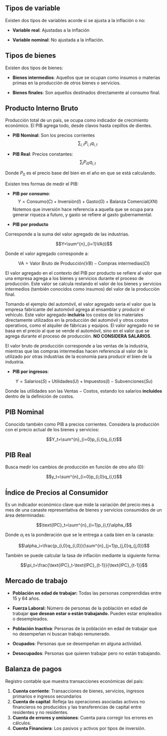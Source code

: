 
## Tipos de variable 

Existen dos tipos de variables acorde si se ajusta a la inflación o no: 

- **Variable real**: Ajustadas a la inflación 

- **Variable nominal**: No ajustada a la inflación. 

## Tipos de bienes 

Existen dos tipos de bienes: 

- **Bienes intermedios**: Aquellos que se ocupan como insumos o materias primas en la producción de otros bienes o servicios. 

- **Bienes finales**: Son aquellos destinados directamente al consumo final. 
## Producto Interno Bruto 

Producción total de un país, se ocupa como indicador de crecimiento económico.  El PIB agrega todo, desde clavos hasta cepillos de dientes. 

- **PIB Nominal**: Son los precios corrientes 
$$\sum_{i,t}P_{i,t}q_{i,t}$$

- **PIB Real**: Precios constantes: 
$$\sum_iP_{i0}q_{i,t}$$

Donde $P_0$ es el precio base del bien en el año en que se está calculando. 

Existen tres formas de medir el PIB: 

- **PIB por consumo**: 
$$Y=\text{Consumo}(C)+\text{Inversión}(I)+\text{Gasto}(G)+\text{Balanza Comercial}(XN)$$
Notemos que inversión hace referencia a aquella que se ocupa para generar riqueza a futuro, y gasto se refiere al gasto gubernamental. 

- **PIB por producto** 

Corresponde a la suma del valor agregado de las industrias. 

$$Y=\sum^{n}_{i=1}VA(i)$$

Donde el valor agregado corresponde a: 

$$\text{VA}=\text{Valor Bruto de Producción}(VB)-\text{Compras intermedias}(CI)$$

El valor agregado en el contexto del PIB por producto se refiere al valor que una empresa agrega a los bienes y servicios durante el proceso de producción. Este valor se calcula restando el valor de los bienes y servicios intermedios (también conocidos como insumos) del valor de la producción final.

Tomando el ejemplo del automóvil, el valor agregado sería el valor que la empresa fabricante del automóvil agrega al ensamblar y producir el vehículo. Este valor agregado **incluiría**  los costos de los materiales directamente utilizados en la producción del automóvil y otros costos operativos, como el alquiler de fábricas y equipos. El valor agregado no se basa en el precio al que se vende el automóvil, sino en el valor que se agrega durante el proceso de producción. **NO CONSIDERA SALARIOS**. 

El valor bruto de producción corresponde a las ventas de la industria, mientras que las compras intermedias hacen referencia al valor de lo utilizado por otras industrias de la economía para producir el bien de la industria. 

- **PIB por ingresos**: 

$$Y=\text{Salarios}(S)+\text{Utilidades}(U)+\text{Impuestos}(I)-\text{Subvenciones}(Su)$$

Donde las utilidades son las $\text{Ventas}-\text{Costos}$, estando los salarios **incluidos** dentro de la definición de costos. 

## PIB Nominal 

Conocido también como PIB a precios corrientes. Considera la producción con el precio actual de los bienes y servicios: 

$$Y_t=\sum^{n}_{i=0}p_{i,t}q_{i,t}$$

## PIB Real 

Busca medir los cambios de producción en función de otro año $(0)$: 

$$y_t=\sum^{n}_{i=0}p_{i,0}q_{i,t}$$
## Índice de Precios al Consumidor

Es un indicador económico clave que mide la variación del precio mes a mes de una canaste representativa de bienes y servicios consumidos de un área determinadas: 

$$\text{IPC}_t=\sum^{n}_{i=1}p_{i,t}\alpha_i$$

Donde $\alpha_i$ es la ponderación que se le entrega a cada bien en la canasta: 

$$\alpha_i=\frac{p_{i,0}q_{i,0}}{\sum^{n}_{j=1}p_{j,0}q_{j,0}}$$

También se puede calcular la tasa de inflación mediante la siguiente forma: 

$$\pi_t=\frac{\text{IPC}_t-\text{IPC}_{t-1}}{\text{IPC}_{t-1}}$$ 
## Mercado de trabajo 

- **Población en edad de trabajar:** Todas las personas comprendidas entre $15$ y $64$ años. 

- **Fuerza Laboral:** Número de personas de la población en edad de trabajar **que desean estar o están trabajando.** Pueden estar empleados o desempleados. 

- **Población Inactiva**: Personas de la población en edad de trabajar que no desempeñan ni buscan trabajo remunerado. 

- **Ocupados**: Personas que se desempeñan en alguna actividad. 

- **Desocupados**: Personas que quieren trabajar pero no están trabajando. 
## Balanza de pagos 

Registro contable que muestra transacciones económicas del país: 

1. **Cuenta corriente**: Transacciones de bienes, servicios, ingresos primarios e ingresos secundarios 
2. **Cuenta de capital**: Refleja las operaciones asociadas activos no financieros no producidos y las transferencias de capital entre residentes y no residentes. 
3. **Cuenta de errores y omisiones**: Cuenta para corregir los errores en cálculos. 
4. **Cuenta Financiera**: Los pasivos y activos por tipos de inversión. 


